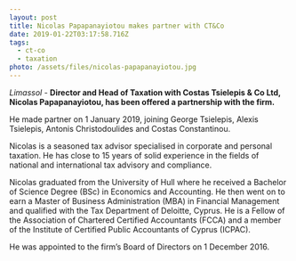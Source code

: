 ```yaml
---
layout: post
title: Nicolas Papapanayiotou makes partner with CT&Co
date: 2019-01-22T03:17:58.716Z
tags:
  - ct-co
  - taxation
photo: /assets/files/nicolas-papapanayiotou.jpg
---
```

*Limassol* - **Director and Head of Taxation with Costas Tsielepis & Co Ltd, Nicolas Papapanayiotou, has been offered a partnership with the firm.**

He made partner on 1 January 2019, joining George Tsielepis, Alexis Tsielepis, Antonis Christodoulides and Costas Constantinou.

Nicolas is a seasoned tax advisor specialised in corporate and personal taxation. He has close to 15 years of solid experience in the fields of national and international tax advisory and compliance.

Nicolas graduated from the University of Hull where he received a Bachelor of Science Degree (BSc) in Economics and Accounting. He then went on to earn a Master of Business Administration (MBA) in Financial Management and qualified with the Tax Department of Deloitte, Cyprus. He is a Fellow of the Association of Chartered Certified Accountants (FCCA) and a member of the Institute of Certified Public Accountants of Cyprus (ICPAC).

He was appointed to the firm’s Board of Directors on 1 December 2016.
